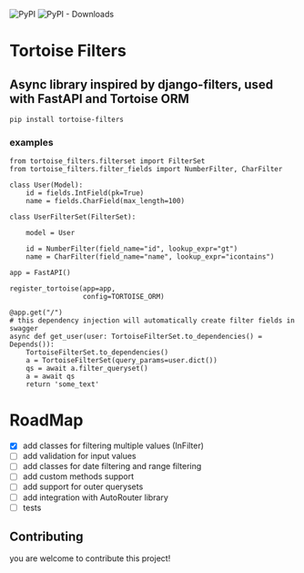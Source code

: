 ![PyPI](https://img.shields.io/pypi/v/tortoise-filters?label=pypi%20package)
![PyPI - Downloads](https://img.shields.io/pypi/dm/tortoise-filters)

# Tortoise Filters

## Async library inspired by django-filters, used with FastAPI and Tortoise ORM

```pip install tortoise-filters```

### examples

```
from tortoise_filters.filterset import FilterSet
from tortoise_filters.filter_fields import NumberFilter, CharFilter

class User(Model):
    id = fields.IntField(pk=True)
    name = fields.CharField(max_length=100)

class UserFilterSet(FilterSet): 
    
    model = User

    id = NumberFilter(field_name="id", lookup_expr="gt")
    name = CharFilter(field_name="name", lookup_expr="icontains")
    
app = FastAPI()

register_tortoise(app=app,
                  config=TORTOISE_ORM)

@app.get("/")
# this dependency injection will automatically create filter fields in swagger
async def get_user(user: TortoiseFilterSet.to_dependencies() = Depends()):
    TortoiseFilterSet.to_dependencies()
    a = TortoiseFilterSet(query_params=user.dict())
    qs = await a.filter_queryset()
    a = await qs
    return 'some_text'
 ```

# RoadMap
- [x] add classes for filtering multiple values (InFilter) 
- [ ] add validation for input values
- [ ] add classes for date filtering and range filtering
- [ ] add custom methods support
- [ ] add support for outer querysets
- [ ] add integration with AutoRouter library
- [ ] tests
## Contributing
you are welcome to contribute this project!
